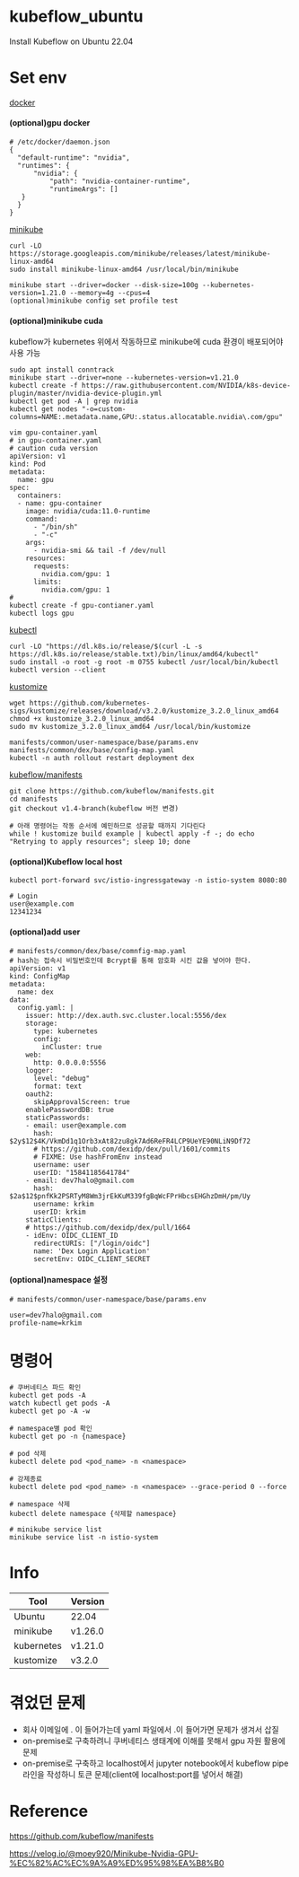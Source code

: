 # kubeflow_ubuntu

Install Kubeflow on Ubuntu 22.04

# Set env

[docker](https://docs.docker.com/desktop/install/ubuntu/)

#### (optional)gpu docker
```
# /etc/docker/daemon.json
{
  "default-runtime": "nvidia",
  "runtimes": {
      "nvidia": {
          "path": "nvidia-container-runtime",
          "runtimeArgs": []
   }
  }
}
```

[minikube](https://minikube.sigs.k8s.io/docs/start/)

```
curl -LO https://storage.googleapis.com/minikube/releases/latest/minikube-linux-amd64
sudo install minikube-linux-amd64 /usr/local/bin/minikube

minikube start --driver=docker --disk-size=100g --kubernetes-version=1.21.0 --memory=4g --cpus=4
(optional)minikube config set profile test
```

#### (optional)minikube cuda

kubeflow가 kubernetes 위에서 작동하므로 minikube에 cuda 환경이 배포되어야 사용 가능

```
sudo apt install conntrack
minikube start --driver=none --kubernetes-version=v1.21.0
kubectl create -f https://raw.githubusercontent.com/NVIDIA/k8s-device-plugin/master/nvidia-device-plugin.yml
kubectl get pod -A | grep nvidia
kubectl get nodes "-o=custom-columns=NAME:.metadata.name,GPU:.status.allocatable.nvidia\.com/gpu"

vim gpu-container.yaml
# in gpu-container.yaml
# caution cuda version
apiVersion: v1
kind: Pod
metadata:
  name: gpu
spec:
  containers:
  - name: gpu-container
    image: nvidia/cuda:11.0-runtime
    command:
      - "/bin/sh"
      - "-c"
    args:
      - nvidia-smi && tail -f /dev/null
    resources:
      requests:
        nvidia.com/gpu: 1
      limits:
        nvidia.com/gpu: 1
#
kubectl create -f gpu-contianer.yaml
kubectl logs gpu
```


[kubectl](https://kubernetes.io/ko/docs/tasks/tools/install-kubectl-linux/)

```
curl -LO "https://dl.k8s.io/release/$(curl -L -s https://dl.k8s.io/release/stable.txt)/bin/linux/amd64/kubectl"
sudo install -o root -g root -m 0755 kubectl /usr/local/bin/kubectl
kubectl version --client
```

[kustomize](https://kubectl.docs.kubernetes.io/guides/introduction/kustomize/)

```
wget https://github.com/kubernetes-sigs/kustomize/releases/download/v3.2.0/kustomize_3.2.0_linux_amd64
chmod +x kustomize_3.2.0_linux_amd64
sudo mv kustomize_3.2.0_linux_amd64 /usr/local/bin/kustomize
```

```
manifests/common/user-namespace/base/params.env
manifests/common/dex/base/config-map.yaml
kubectl -n auth rollout restart deployment dex 
```

[kubeflow/manifests](https://github.com/kubeflow/manifests)

```
git clone https://github.com/kubeflow/manifests.git
cd manifests
git checkout v1.4-branch(kubeflow 버전 변경)

# 아래 명령어는 작동 순서에 예민하므로 성공할 때까지 기다린다
while ! kustomize build example | kubectl apply -f -; do echo "Retrying to apply resources"; sleep 10; done
```

#### (optional)Kubeflow local host

```
kubectl port-forward svc/istio-ingressgateway -n istio-system 8080:80

# Login
user@example.com
12341234
```

#### (optional)add user
```
# manifests/common/dex/base/comnfig-map.yaml
# hash는 접속시 비밀번호인데 Bcrypt를 통해 암호화 시킨 값을 넣어야 한다.
apiVersion: v1
kind: ConfigMap
metadata:
  name: dex
data:
  config.yaml: |
    issuer: http://dex.auth.svc.cluster.local:5556/dex
    storage:
      type: kubernetes
      config:
        inCluster: true
    web:
      http: 0.0.0.0:5556
    logger:
      level: "debug"
      format: text
    oauth2:
      skipApprovalScreen: true
    enablePasswordDB: true
    staticPasswords:
    - email: user@example.com
      hash: $2y$12$4K/VkmDd1q1Orb3xAt82zu8gk7Ad6ReFR4LCP9UeYE90NLiN9Df72
      # https://github.com/dexidp/dex/pull/1601/commits
      # FIXME: Use hashFromEnv instead
      username: user
      userID: "15841185641784"
    - email: dev7halo@gmail.com
      hash: $2a$12$pnfKk2PSRTyM8Wm3jrEkKuM339fgBqWcFPrHbcsEHGhzDmH/pm/Uy
      username: krkim
      userID: krkim
    staticClients:
    # https://github.com/dexidp/dex/pull/1664
    - idEnv: OIDC_CLIENT_ID
      redirectURIs: ["/login/oidc"]
      name: 'Dex Login Application'
      secretEnv: OIDC_CLIENT_SECRET
```

#### (optional)namespace 설정

```
# manifests/common/user-namespace/base/params.env

user=dev7halo@gmail.com
profile-name=krkim
```

# 명령어

```
# 쿠버네티스 파드 확인
kubectl get pods -A
watch kubectl get pods -A 
kubectl get po -A -w

# namespace별 pod 확인
kubectl get po -n {namespace}

# pod 삭제
kubectl delete pod <pod_name> -n <namespace>

# 강제종료
kubectl delete pod <pod_name> -n <namespace> --grace-period 0 --force

# namespace 삭제
kubectl delete namespace {삭제할 namespace}

# minikube service list
minikube service list -n istio-system
```

# Info

|Tool|Version|
|----------|------|
|Ubuntu|22.04|
|minikube|v1.26.0|
|kubernetes|v1.21.0|
|kustomize|v3.2.0|

# 겪었던 문제

- 회사 이메일에 . 이 들어가는데 yaml 파일에서 .이 들어가면 문제가 생겨서 삽질
- on-premise로 구축하려니 쿠버네티스 생태계에 이해를 못해서 gpu 자원 활용에 문제
- on-premise로 구축하고 localhost에서 jupyter notebook에서 kubeflow pipe라인을 작성하니 토큰 문제(client에 localhost:port를 넣어서 해결)

# Reference
https://github.com/kubeflow/manifests

https://velog.io/@moey920/Minikube-Nvidia-GPU-%EC%82%AC%EC%9A%A9%ED%95%98%EA%B8%B0
